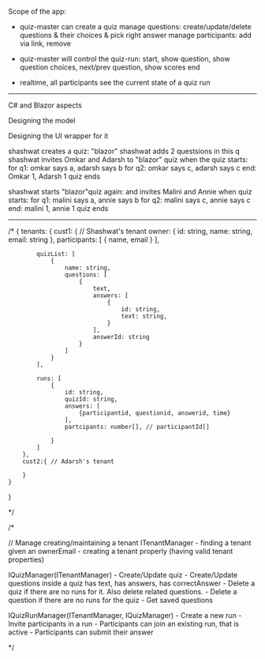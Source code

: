 
Scope of the app:

- quiz-master can create a quiz
	manage questions: create/update/delete questions & their choices & pick right answer
	manage participants: add via link, remove
	
- quiz-master will control the quiz-run: 
	start, 
	show question, show question choices, next/prev question, show scores
	end

- realtime, all participants see the current state of a quiz run

------------------

C# and Blazor aspects

Designing the model

Designing the UI wrapper for it


shashwat creates a quiz: "blazor"
shashwat adds 2 questsions in this q
shashwat invites Omkar and Adarsh to "blazor" quiz
when the quiz starts:
    for q1: omkar says a, adarsh says b
    for q2: omkar says c, adarsh says c
    end: Omkar 1, Adarsh 1
quiz ends

shashwat starts "blazor"quiz again:
and invites Malini and Annie
when quiz starts:
    for q1: malini says a, annie says b
    for q2: malini says c, annie says c
    end: malini 1, annie 1
quiz ends


---------



/*
{
    tenants: {
        cust1: { // Shashwat's tenant
            owner: {
                id: string,
                name: string,
                email: string
            },
            participants: [
                { name, email }
            ],

            quizList: [
                {
                    name: string,
                    questions: [
                        {
                            text, 
                            answers: [
                                { 
                                    id: string,
                                    text: string,
                                }
                            ],
                            answerId: string
                        }
                    ]
                }
            ],

            runs: [
                {
                    id: string,
                    quizId: string,
                    answers: [
                        {participantid, questionid, answerid, time}
                    ],
                    partcipants: number[], // participantId[]

                }
            ]
        },
        cust2:{ // Adarsh's tenant

        }
    }
}


*/












/*

// Manage creating/maintaining a tenant
ITenantManager
    - finding a tenant given an ownerEmail
    - creating a tenant properly (having valid tenant properties)




IQuizManager(ITenantManager)
    - Create/Update quiz
    - Create/Update questions inside a quiz
        has text, has answers, has correctAnswer
    - Delete a quiz if there are no runs for it. Also delete related questions.
    - Delete a question if there are no runs for the quiz
    - Get saved questions


IQuizRunManager(ITenantManager, IQuizManager)
    - Create a new run
    - Invite participants in a run
    - Participants can join an existing run, that is active
    - Participants can submit their answer


*/
